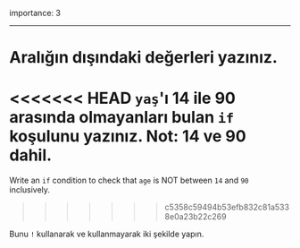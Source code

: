 importance: 3

---

# Aralığın dışındaki değerleri yazınız.

<<<<<<< HEAD
`yaş`'ı 14 ile 90 arasında olmayanları bulan `if` koşulunu yazınız. Not: 14 ve 90 dahil.
=======
Write an `if` condition to check that `age` is NOT between `14` and `90` inclusively.
>>>>>>> c5358c59494b53efb832c81a5338e0a23b22c269

Bunu `!` kullanarak ve kullanmayarak iki şekilde yapın.
